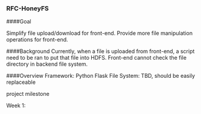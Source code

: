 ###              RFC-HoneyFS

####Goal

Simplify file upload/download for front-end.
Provide more file manipulation operations for front-end.

####Background
Currently, when a file is uploaded from front-end, a script need to be ran to put that file into HDFS. Front-end cannot check the file directory in backend file system.
 
####Overview
Framework: Python Flask
File System: TBD, should be easily replaceable 
 

project milestone

Week 1: 
